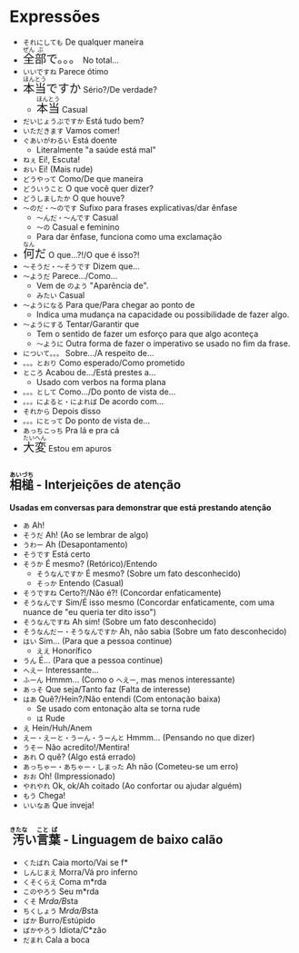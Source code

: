 # Expressões

-   `それにしても` De qualquer maneira
-   <font size="5"><code><ruby>全<rt>ぜん</rt>部<rt>ぶ</rt></ruby>で。。。</code></font> No total...
-   `いいですね` Parece ótimo
-   <font size="5"><code><ruby>本<rt>ほん</rt>当<rt>とう</rt></ruby>ですか</code></font> Sério?/De verdade?
    -   <font size="5"><code><ruby>本<rt>ほん</rt>当<rt>とう</rt></ruby></code></font> Casual
-   `だいじょうぶですか` Está tudo bem?
-   `いただきます` Vamos comer!
-   `ぐあいがわるい` Está doente
    -   Literalmente "a saúde está mal"
-   `ねぇ` Ei!, Escuta!
-   `おい` Ei! (Mais rude)
-   `どうやって` Como/De que maneira
-   `どういうこと` O que você quer dizer?
-   `どうしましたか` O que houve?
-   `〜のだ・〜のです` Sufixo para frases explicativas/dar ênfase
    -   `〜んだ・〜んです` Casual
    -   `〜の` Casual e feminino
    -   Para dar ênfase, funciona como uma exclamação
-   <font size="5"><code><ruby>何<rt>なん</rt>だ</ruby></code></font> O que...?!/O que é isso?!
-   `〜そうだ・〜そうです` Dizem que...
-   `〜ようだ` Parece.../Como...
    -   Vem de `のよう` "Aparência de".
    -   `みたい` Casual
-   `〜ようになる` Para que/Para chegar ao ponto de
    -   Indica uma mudança na capacidade ou possibilidade de fazer algo.
-   `〜ようにする` Tentar/Garantir que
    -   Tem o sentido de fazer um esforço para que algo aconteça
    -   `〜ように` Outra forma de fazer o imperativo se usado no fim da frase.
-   `について。。。` Sobre.../A respeito de...
-   `。。。とおり` Como esperado/Como prometido
-   `ところ` Acabou de.../Está prestes a...
    -   Usado com verbos na forma plana
-   `。。。として` Como.../Do ponto de vista de...
-   `。。。によると・によれば` De acordo com...
-   `それから` Depois disso
-   `。。。にとって` Do ponto de vista de...
-   `あっちこっち` Pra lá e pra cá
-   <font size="5"><code><ruby>大<rt>たい</rt>変<rt>へん</rt></ruby></code></font> Estou em apuros

## <ruby>相<rt>あい</rt>槌<rt>づち</rt></ruby> - Interjeições de atenção

**Usadas em conversas para demonstrar que está prestando atenção**

-   `あ` Ah!
-   `そうだ` Ah! (Ao se lembrar de algo)
-   `うわー` Ah (Desapontamento)
-   `そうです` Está certo
-   `そうか` É mesmo? (Retórico)/Entendo
    -   `そうなんですか` É mesmo? (Sobre um fato desconhecido)
    -   `そっか` Entendo (Casual)
-   `そうですね` Certo?!/Não é?! (Concordar enfaticamente)
-   `そうなんです` Sim/É isso mesmo (Concordar enfaticamente, com uma nuance de "eu queria ter dito isso")
-   `そうなんですね` Ah sim! (Sobre um fato desconhecido)
-   `そうなんだー・そうなんですか` Ah, não sabia (Sobre um fato desconhecido)
-   `はい` Sim... (Para que a pessoa continue)
    -   `ええ` Honorífico
-   `うん` É... (Para que a pessoa continue)
-   `へえー` Interessante...
-   `ふーん` Hmmm... (Como o `へえー`, mas menos interessante)
-   `あっそ` Que seja/Tanto faz (Falta de interesse)
-   `はあ` Quê?/Hein?/Não entendi (Com entonação baixa)
    -   Se usado com entonação alta se torna rude
    -   `は` Rude
-   `え` Hein/Huh/Anem
-   `えー・えーと・うーん・うーんと` Hmmm... (Pensando no que dizer)
-   `うそー` Não acredito!/Mentira!
-   `あれ` O quê? (Algo está errado)
-   `あっちゃー・あちゃー・しまった` Ah não (Cometeu-se um erro)
-   `おお` Oh! (Impressionado)
-   `やれやれ` Ok, ok/Ah coitado (Ao confortar ou ajudar alguém)
-   `もう` Chega!
-   `いいなあ` Que inveja!

## <ruby>汚<rt>きたな</rt></ruby>い<ruby>言<rt>こと</rt>葉<rt>ば</rt></ruby> - Linguagem de baixo calão

-   `くたばれ` Caia morto/Vai se f\*
-   `しんじまえ` Morra/Vá pro inferno
-   `くそくらえ` Coma m\*rda
-   `このやろう` Seu m\*rda
-   `くそ` M*rda/B*sta
-   `ちくしょう` M*rda/B*sta
-   `ばか` Burro/Estúpido
-   `ばかやろう` Idiota/C\*zão
-   `だまれ` Cala a boca
